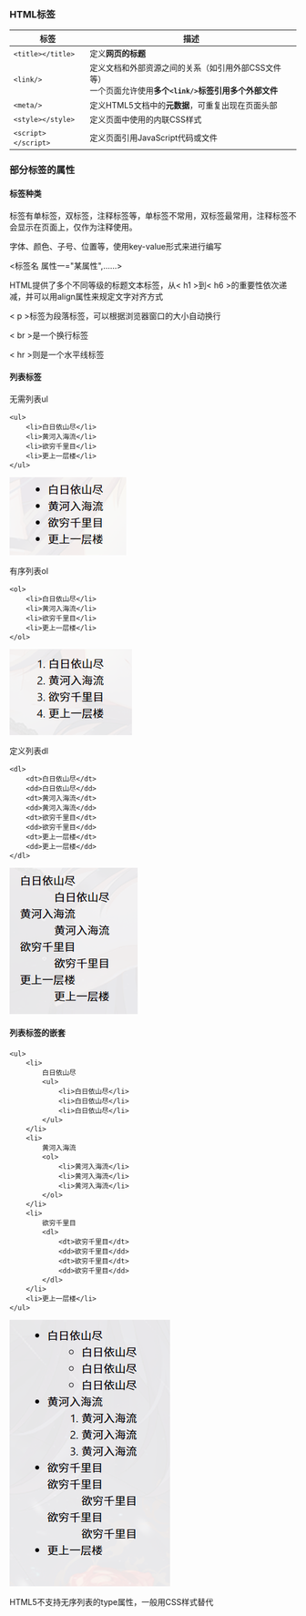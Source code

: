 ### HTML标签


| 标签                | 描述                                                                                                               |
| ------------------- | ------------------------------------------------------------------------------------------------------------------ |
| `<title></title>`   | 定义**网页的标题**                                                                                                 |
| `<link/>`           | 定义文档和外部资源之间的关系（如引用外部CSS文件等）<br />一个页面允许使用**多个`<link/>`**标签引用**多个外部文件** |
| `<meta/>`           | 定义HTML5文档中的**元数据**，可重复出现在页面头部                                                                  |
| `<style></style>`   | 定义页面中使用的内联CSS样式                                                                                        |
| `<script></script>` | 定义页面引用JavaScript代码或文件                                                                                   |

### 部分标签的属性

#### 标签种类

标签有单标签，双标签，注释标签等，单标签不常用，双标签最常用，注释标签不会显示在页面上，仅作为注释使用。

字体、颜色、子号、位置等，使用key-value形式来进行编写

<标签名 属性一="某属性",......>

HTML提供了多个不同等级的标题文本标签，从< h1 >到< h6 >的重要性依次递减，并可以用align属性来规定文字对齐方式

< p >标签为段落标签，可以根据浏览器窗口的大小自动换行

< br >是一个换行标签

< hr >则是一个水平线标签

#### 列表标签

无需列表ul

```
<ul>
	<li>白日依山尽</li>
	<li>黄河入海流</li>
	<li>欲穷千里目</li>
	<li>更上一层楼</li>
</ul>
```

![1757572775472](images/2025-09-11-01-HTML基础/1757572775472.png)

有序列表ol

```
<ol>
	<li>白日依山尽</li>
	<li>黄河入海流</li>
	<li>欲穷千里目</li>
	<li>更上一层楼</li>
</ol>
```

![1757572783623](images/2025-09-11-01-HTML基础/1757572783623.png)

定义列表dl

```
<dl>
	<dt>白日依山尽</dt>
	<dd>白日依山尽</dd>
	<dt>黄河入海流</dt>
	<dd>黄河入海流</dd>
	<dt>欲穷千里目</dt>
	<dd>欲穷千里目</dd>
	<dt>更上一层楼</dt>
	<dd>更上一层楼</dd>
</dl>
```

![1757572810956](images/2025-09-11-01-HTML基础/1757572810956.png)

#### 列表标签的嵌套

```
<ul>
	<li>
		白日依山尽
		<ul>
			<li>白日依山尽</li>
			<li>白日依山尽</li>
			<li>白日依山尽</li>
		</ul>
	</li>
	<li>
		黄河入海流
		<ol>
			<li>黄河入海流</li>
			<li>黄河入海流</li>
			<li>黄河入海流</li>
		</ol>
	</li>
	<li>
		欲穷千里目
		<dl>
			<dt>欲穷千里目</dt>
			<dd>欲穷千里目</dd>
			<dt>欲穷千里目</dt>
			<dd>欲穷千里目</dd>
		</dl>
	</li>
	<li>更上一层楼</li>
</ul>
```

![1757573305974](images/2025-09-11-01-HTML基础/1757573305974.png)



HTML5不支持无序列表的type属性，一般用CSS样式替代
